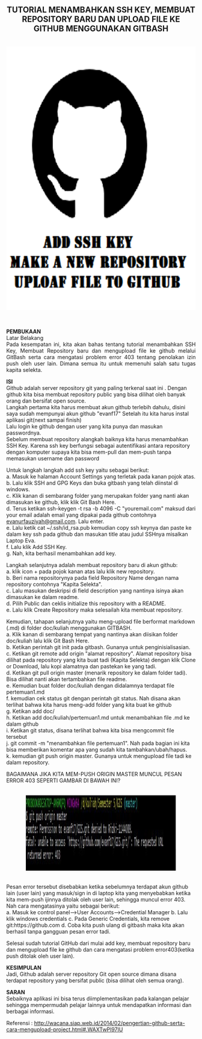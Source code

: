 <h2 align="center">TUTORIAL MENAMBAHKAN SSH KEY, MEMBUAT REPOSITORY BARU DAN UPLOAD FILE KE GITHUB MENGGUNAKAN GITBASH</h2>
<p align="justify">
<p align="center">
<br>
<img src="../../img/pertemuan1.png" width="650" height="700">
</p><br>
<p align="justify">
<strong>PEMBUKAAN</strong><br>
Latar Belakang<br>
Pada kesempatan ini, kita akan bahas tentang tutorial menambahkan SSH Key, Membuat Repository baru dan mengupload file ke github melalui GitBash serta cara mengatasi problem error 403 tentang penolakan izin push oleh user lain. Dimana semua itu untuk memenuhi salah satu tugas kapita selekta.<br>

<strong>ISI</strong><br>
Github adalah server repository git yang paling terkenal saat ini . Dengan github kita bisa membuat repository public yang bisa dilihat oleh banyak orang dan bersifat open source.<br>
Langkah pertama kita harus membuat akun github terlebih dahulu, disini saya sudah mempunyai akun github "evanf17"
Setelah itu kita harus instal aplikasi git(next sampai finish)<br>
Lalu login ke github dengan user yang kita punya dan masukan passwordnya.<br>
Sebelum membuat repository alangkah baiknya kita harus menambahkan SSH Key. Karena ssh key berfungsi sebagai autentifikasi antara repository dengan komputer supaya kita bisa mem-pull dan mem-push tanpa memasukan username dan password<br>

Untuk langkah langkah add ssh key yaitu sebagai berikut:<br>
a. Masuk ke halaman Account Settings yang terletak pada kanan pojok atas.<br>
b. Lalu klik SSH and GPG Keys dan buka gitbash yang telah diinstal di windows.<br>
c. Klik kanan di sembarang folder yang merupakan folder yang nanti akan dimasukan ke github, klik klik Git Bash Here.<br>
d. Terus ketikan ssh-keygen -t rsa -b 4096 -C "youremail.com" maksud dari your email adalah email yang dipakai pada github contohnya evanurfauziyah@gmail.com. Lalu enter.<br>
e. Lalu ketik cat ~/.ssh/id_rsa.pub kemudian copy ssh keynya dan paste ke dalam key ssh pada github dan masukan title atau judul SSHnya misalkan Laptop Eva.<br>
f. Lalu klik Add SSH Key.<br>
g. Nah, kita berhasil menambahkan add key.<br>

Langkah selanjutnya adalah membuat repository baru di akun github:<br>
a. klik icon + pada pojok kanan atas lalu klik new repository. <br>
b. Beri nama repositorynya pada field Repository Name dengan nama repository contohnya "Kapita Selekta". <br>
c. Lalu masukan deskripsi di field description yang nantinya isinya akan dimasukan ke dalam readme.<br>
d. Pilih Public dan ceklis initialize this repository with a README.<br>
e. Lalu klik Create Repository maka selesailah kita membuat repository.<br>

Kemudian, tahapan selanjutnya yaitu meng-upload file berformat markdown (.md) di folder doc/kuliah menggunakan GITBASH.<br>
a. Klik kanan di sembarang tempat yang nantinya akan diisikan folder doc/kuliah lalu klik Git Bash Here.<br>
b. Ketikan perintah git init pada gitbash. Gunanya untuk penginisialisasian.<br>
c. Ketikan git remote add origin "alamat repository". Alamat repository bisa dilihat pada repository yang kita buat tadi (Kapita Selekta) dengan klik Clone or Download, lalu kopi alamatnya dan pastekan ke yang tadi.<br>
d. Ketikan git pull origin master (menarik repository ke dalam folder tadi). Bisa dilihat nanti akan tertambahkan file readme. <br>
e. Kemudian buat folder doc/kuliah dengan didalamnya terdapat file pertemuan1.md<br>
f. kemudian cek status git dengan perintah git status. Nah disana akan terlihat bahwa kita harus meng-add folder yang kita buat ke github<br>
g. Ketikan add doc/<br>
h. Ketikan add doc/kuliah/pertemuan1.md untuk menambahkan file .md ke dalam github<br>
i. Ketikan git status, disana terlihat bahwa kita bisa mengcommit file tersebut<br>
j. git commit -m "menambahkan file pertemuan1". Nah pada bagian ini kita bisa memberikan komentar apa yang sudah kita tambahkan/ubah/hapus.<br>
k. kemudian git push origin master. Gunanya untuk mengupload file tadi ke dalam repository.<br>

BAGAIMANA JIKA KITA MEM-PUSH ORIGIN MASTER MUNCUL PESAN ERROR 403 SEPERTI GAMBAR DI BAWAH INI?
<p align="center">
<br>
<img src="../../img/error403.JPG" width="400" height="200">
</p><br>
Pesan error tersebut disebabkan ketika sebelumnya terdapat akun github lain (user lain) yang masuk/sign in di laptop kita yang menyebabkan ketika kita mem-push ijinnya ditolak oleh user lain, sehingga muncul error 403. Nah cara mengatasinya yaitu sebagai berikut:<br>
a. Masuk ke control panel-->User Accounts-->Credential Manager
b. Lalu klik windows credentials
c. Pada Generic Credentials, kita remove git:https://github.com
d. Coba kita push ulang di gitbash maka kita akan berhasil tanpa gangguan pesan error tadi.

Selesai sudah tutorial GitHub dari mulai add key, membuat repository baru dan mengupload file ke github dan cara mengatasi problem error403(ketika push ditolak oleh user lain). <br>

<strong>KESIMPULAN</strong><br>
Jadi, Github adalah server repository Git open source dimana disana terdapat repository yang bersifat public (bisa dilihat oleh semua orang).<br>

<strong>SARAN</strong><br>
Sebaiknya aplikasi ini bisa terus diimplementasikan pada kalangan pelajar sehingga mempermudah pelajar lainnya untuk mendapatkan informasi dan berbagai informasi.



Referensi : http://wacana.siap.web.id/2014/02/pengertian-github-serta-cara-mengupload-project.html#.WAXTwPl97IU